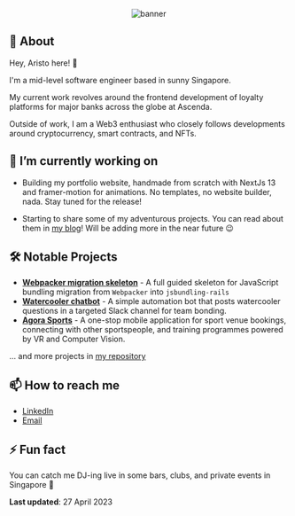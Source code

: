 <p align="center">
    <img
      alt="banner"
      src=https://cdn.hashnode.com/res/hashnode/image/upload/v1680416753088/BXvTFvbI4.png?w=1000&h=250&fit=crop&crop=entropy&auto=compress,format&format=webp"
    />
</p>

## 💬 About

Hey, Aristo here! 👋

I'm a mid-level software engineer based in sunny Singapore.

My current work revolves around the frontend development of loyalty platforms for major banks across the globe at Ascenda.

Outside of work, I am a Web3 enthusiast who closely follows developments around cryptocurrency, smart contracts, and NFTs.

## 🔭 I’m currently working on

- Building my portfolio website, handmade from scratch with NextJs 13 and framer-motion for animations. No templates, no website builder, nada. Stay tuned for the release!

- Starting to share some of my adventurous projects. You can read about them in [my blog](https://aristo.hashnode.dev/)! Will be adding more in the near future 😉

## 🛠️ Notable Projects

- [**Webpacker migration skeleton**](https://aristo.hashnode.dev/webpacker-to-jsbundling-rails-migration) - A full guided skeleton for JavaScript bundling migration from `Webpacker` into `jsbundling-rails`
- [**Watercooler chatbot**](https://aristo.hashnode.dev/homemade-watercooler-chat-bot) - A simple automation bot that posts watercooler questions in a targeted Slack channel for team bonding.
- [**Agora Sports**](https://capstone2021.sutd.edu.sg/projects/agora-sports) - A one-stop mobile application for sport venue bookings, connecting with other sportspeople, and training programmes powered by VR and Computer Vision.

... and more projects in [my repository](https://github.com/wilbertaristo?tab=repositories)

## 📫 How to reach me

- [LinkedIn](https://www.linkedin.com/in/wilbertaristo/)
- [Email](mailto:wilbert.aristo@hotmail.com)

## ⚡ Fun fact

You can catch me DJ-ing live in some bars, clubs, and private events in Singapore 🌴

**Last updated**: 27 April 2023
